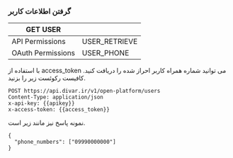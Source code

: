 ### گرفتن اطلاعات کاربر


| GET USER          |               |
|-------------------|---------------|
| API Permissions   | USER_RETRIEVE |
| OAuth Permissions | USER_PHONE    |

با استفاده از access_token می توانید شماره همراه کاربر احراز شده را دریافت کنید. کافیست رکوئست زیر را بزنید.
```http request
POST https://api.divar.ir/v1/open-platform/users
Content-Type: application/json
x-api-key: {{apikey}}
x-access-token: {{access_token}}
```
نمونه پاسخ نیز مانند زیر است.
```json5
{
  "phone_numbers": ["09990000000"]
}
```
